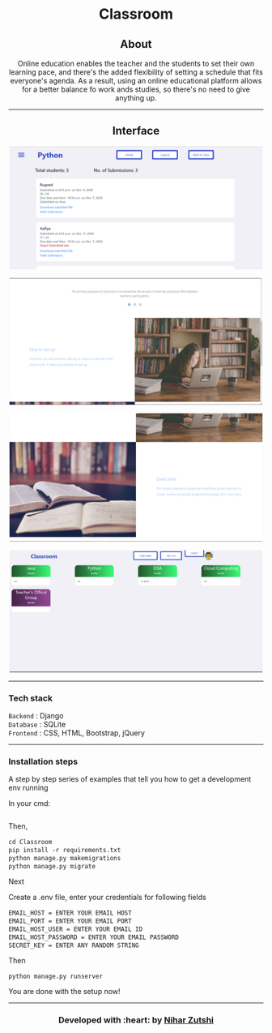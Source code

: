 <p align="center"
<img src ="./assets/website.gif" width = 500px>
</p>

<h1 align = 'center'> Classroom
</h1>

<!---
&emsp;&emsp;&emsp;&emsp;&emsp;&emsp;&emsp;&emsp;&emsp;&emsp;&emsp;&emsp;&emsp;&emsp;&emsp;&emsp;&emsp;&emsp;&emsp;&emsp;&emsp; [![](https://img.shields.io/badge/Made_with-Django-blue?style=for-the-badge)](https://docs.djangoproject.com/en/3.1/)
--->

<h2 align='center'>
About 
</h2>
<p align='center'>
Online education enables the teacher and the students to set their own learning pace, and there's the 
added flexibility of setting a schedule that fits everyone's agenda. As a result, using an online educational platform allows for a better balance fo work ands studies, so there's no need to give anything up.
</p>

-----------------------------------

<h2 align='center'>
Interface 
</h2>
<p align="center">
  <img src ="./assets/1.png" width = 500px>
</p>
<p align="center">
  <img src ="./assets/2.png" width = 500px>
</p>
<p align="center">
  <img src ="./assets/3.png" width = 500px>
</p>
<p align="center">
  <img src ="./assets/4.png" width = 500px>
</p>

-----------------------------------

###             Tech stack
`Backend` : Django <br>
`Database` : SQLite <br>
`Frontend` : CSS, HTML, Bootstrap, jQuery  <br>

-----------------------------------

### Installation steps

A step by step series of examples that tell you how to get a development env running

In your cmd:

```

```

Then,

```
cd Classroom
pip install -r requirements.txt
python manage.py makemigrations
python manage.py migrate
```

Next


Create a .env file, enter your credentials for following fields

```
EMAIL_HOST = ENTER YOUR EMAIL HOST
EMAIL_PORT = ENTER YOUR EMAIL PORT
EMAIL_HOST_USER = ENTER YOUR EMAIL ID
EMAIL_HOST_PASSWORD = ENTER YOUR EMAIL PASSWORD
SECRET_KEY = ENTER ANY RANDOM STRING
```
Then

```
python manage.py runserver
```

You are done with the setup now!

-----------------------------------

<h3 align="center"><b>Developed with :heart: by  <a href="https://twitter.com/zutshi_nihar">Nihar Zutshi</a>
